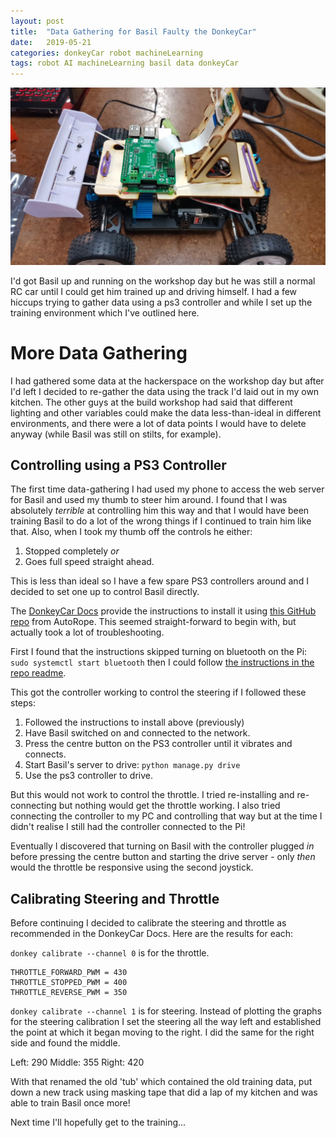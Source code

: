 ```yaml
---
layout: post
title:  "Data Gathering for Basil Faulty the DonkeyCar"
date:   2019-05-21
categories: donkeyCar robot machineLearning
tags: robot AI machineLearning basil data donkeyCar
---
```


![Basil](/images/donkeyCar/buildDay/04_basil.jpg)

I'd got Basil up and running on the workshop day but he was still a normal RC car until I could get him trained up and driving himself. I had a few hiccups trying to gather data using a ps3 controller and while I set up the training environment which I've outlined here.

<!--more-->

# More Data Gathering

I had gathered some data at the hackerspace on the workshop day but after I'd left I decided to re-gather the data using the track I'd laid out in my own kitchen. The other guys at the build workshop had said that different lighting and other variables could make the data less-than-ideal in different environments, and there were a lot of data points I would have to delete anyway (while Basil was still on stilts, for example).

## Controlling using a PS3 Controller

The first time data-gathering I had used my phone to access the web server for Basil and used my thumb to steer him around. I found that I was absolutely _terrible_ at controlling him this way and that I would have been training Basil to do a lot of the wrong things if I continued to train him like that. Also, when I took my thumb off the controls he either:

1. Stopped completely _or_
1. Goes full speed straight ahead.

This is less than ideal so I have a few spare PS3 controllers around and I decided to set one up to control Basil directly.

The [DonkeyCar Docs][donkeycar ps3] provide the instructions to install it using [this GitHub repo][ps3_link] from AutoRope. This seemed straight-forward to begin with, but actually took a lot of troubleshooting. 

First I found that the instructions skipped turning on bluetooth on the Pi: `sudo systemctl start bluetooth` then I could follow [the instructions in the repo readme][ps3_link].

This got the controller working to control the steering if I followed these steps:
1. Followed the instructions to install above (previously)
1. Have Basil switched on and connected to the network.
1. Press the centre button on the PS3 controller until it vibrates and connects.
1. Start Basil's server to drive: `python manage.py drive`
1. Use the ps3 controller to drive.

But this would not work to control the throttle. I tried re-installing and re-connecting but nothing would get the throttle working. I also tried connecting the controller to my PC and controlling that way but at the time I didn't realise I still had the controller connected to the Pi!

Eventually I discovered that turning on Basil with the controller plugged _in_ before pressing the centre button and starting the drive server - only _then_ would the throttle be responsive using the second joystick.

## Calibrating Steering and Throttle

Before continuing I decided to calibrate the steering and throttle as recommended in the DonkeyCar Docs. Here are the results for each:

`donkey calibrate --channel 0` is for the throttle.
```
THROTTLE_FORWARD_PWM = 430
THROTTLE_STOPPED_PWM = 400
THROTTLE_REVERSE_PWM = 350
```

`donkey calibrate --channel 1` is for steering. Instead of plotting the graphs for the steering calibration I set the steering all the way left and established the point at which it began moving to the right. I did the same for the right side and found the middle.

Left: 290
Middle: 355
Right: 420


With that renamed the old 'tub' which contained the old training data, put down a new track using masking tape that did a lap of my kitchen and was able to train Basil once more!

Next time I'll hopefully get to the training...

[donkeycar ps3]: http://docs.donkeycar.com/parts/controllers/#bluetooth-joystics
[donkeycar docs]: http://docs.donkeycar.com/
[ohmc instructions]: http://www.openhardwareconf.org/wiki/OHMC2019_Software_instructions
[ps3_link]: https://github.com/autorope/donkeypart_ps3_controller